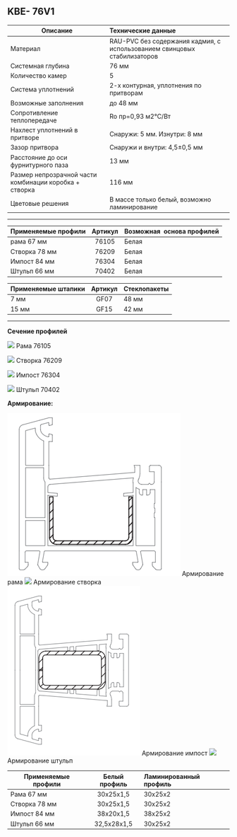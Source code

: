 ## **KBE- 76V1**

 Описание  |  Технические данные |
|----------------|:----------|
|  Материал | RAU-PVC без содержания кадмия, с использованием свинцовых стабилизаторов | 
|  Системная глубина | 76 мм | 
|  Количество камер | 5 | 
|  Система уплотнений | 2-х контурная, уплотнения по притворам | 
|  Возможные заполнения | до 48 мм | 
| Сопротивление теплопередаче | Ro пр=0,93 м2°С/Вт |
|  Нахлест уплотнений в притворе | Снаружи: 5 мм. Изнутри: 8 мм | 
|  Зазор притвора | Снаружи и внутри: 4,5±0,5 мм | 
|  Расстояние до оси фурнитурного паза | 13 мм | 
|  Размер непрозрачной части комбинации коробка + створка | 116 мм | 
| Цветовые решения | В массе только белый, возможно ламинирование | 

* * *

| Применяемые профили | Артикул | Возможная  основа профилей |
|----------------|:---------:|:----------|
| рама 67 мм | 76105  |  Белая |
| Створка 78 мм | 76209 |  Белая |
| Импост 84 мм | 76304  |  Белая |
 | Штульп 66 мм | 70402 |  Белая |

| Применяемые штапики | Артикул | Стеклопакеты |
|----------------|:---------:|:----------|
| 7 мм | GF07  |  48 мм |
| 15 мм | GF15 |  42 мм |


* * *

**Сечение профилей**

![](https://raw.githubusercontent.com/blackmixer/help_os/master/kve76V1/media/image2.png)
Рама 76105

![](https://raw.githubusercontent.com/blackmixer/help_os/master/kve76V1/media/image7.png)
Створка 76209

![](https://raw.githubusercontent.com/blackmixer/help_os/master/kve76V1/media/image4.png)
Импост 76304

![](https://raw.githubusercontent.com/blackmixer/help_os/master/kve76V1/media/image8.png)
Штульп 70402

<span id="_heading=h.gjdgxs" class="anchor"></span> 

**Армирование:**

![](https://github.com/AlexandraEgorovatmk/help_os/blob/master/kve76V1/media/5.png)
Армирование рама
![](https://raw.githubusercontent.com/blackmixer/help_os/master/kve76V1/media/image1.png)
Армирование створка
![](https://github.com/AlexandraEgorovatmk/help_os/blob/master/kve76V1/media/7.png)
 Армирование импост
![](https://raw.githubusercontent.com/blackmixer/help_os/master/kve76V1/media/image3.png)
Армирование штульп

| Применяемые профили | Белый профиль | Ламинированный профиль|
|----------------|:---------:|:----------|
| Рама 67 мм | 30х25х1,5 | 30х25х2 |
| Створка 78 мм  | 30х25х1,5 | 30х25х2 |
| Импост 84 мм | 38x20x1,5 | 38х25х2 |
| Штульп 66 мм | 32,5x28x1,5 | 30х25х2 |
